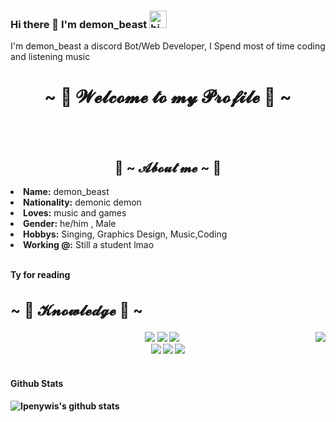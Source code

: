### Hi there 👋 I'm demon_beast <img src="https://user-images.githubusercontent.com/1303154/88677602-1635ba80-d120-11ea-84d8-d263ba5fc3c0.gif" width="28px" alt="hi">

I'm demon_beast a discord Bot/Web Developer, I Spend most of time coding and listening music

<h1 align="center">~ 💖 𝓦𝓮𝓵𝓬𝓸𝓶𝓮 𝓽𝓸 𝓶𝔂 𝓟𝓻𝓸𝓯𝓲𝓵𝓮 💖 ~</h1>
<br>
<div align="center">
    
</div>
<br>
<div>
    <h2 align="center"> 🦊 ~ 𝓐𝓫𝓸𝓾𝓽 𝓶𝓮 ~ 🦊 </h2>
    <img src="" align="right">
    <li>
        <b>Name:</b> demon_beast</li>
    <li>
        <b>Nationality:</b> demonic demon
    </li>
    <li>
        <b>Loves:</b> music and games 
    </li>
    <li>
        <b>Gender:</b> he/him , Male
    </li>
    <li>
        <b>Hobbys:</b> Singing, Graphics Design, Music,Coding
    </li>
    <li>
        <b>Working @:</b> Still a student lmao
    </li>
    <br>
    <p><b>     Ty for reading<br>
</div>
<div>
    <h2 align="left" style="font-size: 24px">                 ~ 📇 𝓚𝓷𝓸𝔀𝓵𝓮𝓭𝓰𝓮 📇 ~</h2>
    <p>
        <img src="https://i.pinimg.com/originals/8d/4b/77/8d4b77c44b7a68c0fd609411e2c0ec3c.gif" align="right">
</div>
<div>
    <p align="center"><img src="https://img.shields.io/badge/adobe%20photoshop%20-%2331A8FF.svg?&style=for-the-badge&logo=adobe%20photoshop&logoColor=white"/> <img src="https://img.shields.io/badge/html5%20-%23E34F26.svg?&style=for-the-badge&logo=html5&logoColor=white"/> <img src="https://img.shields.io/badge/css3%20-%231572B6.svg?&style=for-the-badge&logo=css3&logoColor=white"/><br>
         <img src="https://img.shields.io/badge/node.js%20-%2343853D.svg?&style=for-the-badge&logo=node.js&logoColor=white"/> <img src="https://img.shields.io/badge/javascript%20-%23323330.svg?&style=for-the-badge&logo=javascript&logoColor=%23F7DF1E"/> <img src="https://img.shields.io/badge/git%20-%23F05033.svg?&style=for-the-badge&logo=git&logoColor=white"/> <br><br>
        
        
 #### Github Stats

![Ipenywis's github stats](https://github-readme-stats.vercel.app/api?username=demonbeast27&count_private=true&theme=tokyonight&hide=contribs,prs)
        

